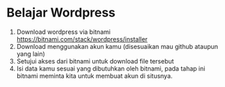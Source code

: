 # Belajar Wordpress
1. Download wordpress via bitnami https://bitnami.com/stack/wordpress/installer
2. Download menggunakan akun kamu (disesuaikan mau github ataupun yang lain)
3. Setujui akses dari bitnami untuk download file tersebut
4. Isi data kamu sesuai yang dibutuhkan oleh bitnami, pada tahap ini bitnami meminta kita untuk membuat akun di situsnya.
